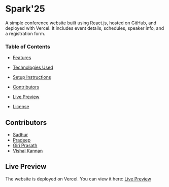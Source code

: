
# Spark'25

A simple conference website built using React.js, hosted on GitHub, and deployed with Vercel. It includes event details, schedules, speaker info, and a registration form.

### Table of Contents

 - [Features]()

 - [Technologies Used]()

 - [Setup Instructions]()

 - [Contributors](#Contributors)

 - [Live Preview](##Contributors)

 - [License]()

## Contributors

- [Sadhur](https://github.com/Sadhurnithy)
- [Pradeep](https://github.com/Pradeep5377)
- [Giri Prasath](https://github.com/Giriprasath1726)
- [Vishal Kannan](https://github.com/VISHALKANNAN070)


## Live Preview

The website is deployed on Vercel. You can view it here:
[Live Preview](https://spark-three-orcin.vercel.app/)



